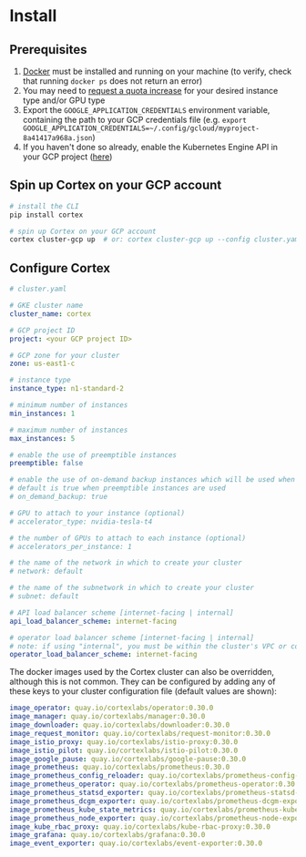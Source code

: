 # Install

## Prerequisites

1. [Docker](https://docs.docker.com/install) must be installed and running on your machine (to verify, check that running `docker ps` does not return an error)
1. You may need to [request a quota increase](https://cloud.google.com/compute/quotas) for your desired instance type and/or GPU type
1. Export the `GOOGLE_APPLICATION_CREDENTIALS` environment variable, containing the path to your GCP credentials file (e.g. `export GOOGLE_APPLICATION_CREDENTIALS=~/.config/gcloud/myproject-8a41417a968a.json`)
1. If you haven't done so already, enable the Kubernetes Engine API in your GCP project ([here](https://console.developers.google.com/apis/api/container.googleapis.com/overview))

## Spin up Cortex on your GCP account

```bash
# install the CLI
pip install cortex

# spin up Cortex on your GCP account
cortex cluster-gcp up  # or: cortex cluster-gcp up --config cluster.yaml (see configuration options below)
```

## Configure Cortex

```yaml
# cluster.yaml

# GKE cluster name
cluster_name: cortex

# GCP project ID
project: <your GCP project ID>

# GCP zone for your cluster
zone: us-east1-c

# instance type
instance_type: n1-standard-2

# minimum number of instances
min_instances: 1

# maximum number of instances
max_instances: 5

# enable the use of preemptible instances
preemptible: false

# enable the use of on-demand backup instances which will be used when preemptible capacity runs out
# default is true when preemptible instances are used
# on_demand_backup: true

# GPU to attach to your instance (optional)
# accelerator_type: nvidia-tesla-t4

# the number of GPUs to attach to each instance (optional)
# accelerators_per_instance: 1

# the name of the network in which to create your cluster
# network: default

# the name of the subnetwork in which to create your cluster
# subnet: default

# API load balancer scheme [internet-facing | internal]
api_load_balancer_scheme: internet-facing

# operator load balancer scheme [internet-facing | internal]
# note: if using "internal", you must be within the cluster's VPC or configure VPC Peering to connect your CLI to your cluster operator
operator_load_balancer_scheme: internet-facing
```

The docker images used by the Cortex cluster can also be overridden, although this is not common. They can be configured by adding any of these keys to your cluster configuration file (default values are shown):

<!-- CORTEX_VERSION_BRANCH_STABLE -->
```yaml
image_operator: quay.io/cortexlabs/operator:0.30.0
image_manager: quay.io/cortexlabs/manager:0.30.0
image_downloader: quay.io/cortexlabs/downloader:0.30.0
image_request_monitor: quay.io/cortexlabs/request-monitor:0.30.0
image_istio_proxy: quay.io/cortexlabs/istio-proxy:0.30.0
image_istio_pilot: quay.io/cortexlabs/istio-pilot:0.30.0
image_google_pause: quay.io/cortexlabs/google-pause:0.30.0
image_prometheus: quay.io/cortexlabs/prometheus:0.30.0
image_prometheus_config_reloader: quay.io/cortexlabs/prometheus-config-reloader:0.30.0
image_prometheus_operator: quay.io/cortexlabs/prometheus-operator:0.30.0
image_prometheus_statsd_exporter: quay.io/cortexlabs/prometheus-statsd-exporter:0.30.0
image_prometheus_dcgm_exporter: quay.io/cortexlabs/prometheus-dcgm-exporter:0.30.0
image_prometheus_kube_state_metrics: quay.io/cortexlabs/prometheus-kube-state-metrics:0.30.0
image_prometheus_node_exporter: quay.io/cortexlabs/prometheus-node-exporter:0.30.0
image_kube_rbac_proxy: quay.io/cortexlabs/kube-rbac-proxy:0.30.0
image_grafana: quay.io/cortexlabs/grafana:0.30.0
image_event_exporter: quay.io/cortexlabs/event-exporter:0.30.0
```
